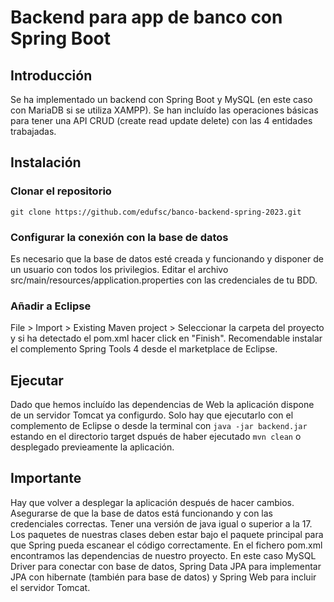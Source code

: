 # Backend para app de banco con Spring Boot
## Introducción
Se ha implementado un backend con Spring Boot y MySQL (en este caso con MariaDB si se utiliza XAMPP).
Se han incluído las operaciones básicas para tener una API CRUD (create read update delete) con las 4 entidades trabajadas.

## Instalación
### Clonar el repositorio
```git clone https://github.com/edufsc/banco-backend-spring-2023.git```
### Configurar la conexión con la base de datos
Es necesario que la base de datos esté creada y funcionando y disponer de un usuario con todos los privilegios. Editar el archivo src/main/resources/application.properties con las credenciales de tu BDD.
### Añadir a Eclipse
File > Import > Existing Maven project > Seleccionar la carpeta del proyecto y si ha detectado el pom.xml hacer click en "Finish". Recomendable instalar el complemento Spring Tools 4 desde el marketplace de Eclipse.
## Ejecutar
Dado que hemos incluído las dependencias de Web la aplicación dispone de un servidor Tomcat ya configurdo. Solo hay que ejecutarlo con el complemento de Eclipse o desde la terminal con ```java -jar backend.jar``` estando en el directorio target dspués de haber ejecutado ```mvn clean``` o desplegado previeamente la aplicación.
## Importante
Hay que volver a desplegar la aplicación después de hacer cambios. Asegurarse de que la base de datos está funcionando y con las credenciales correctas. Tener una versión de java igual o superior a la 17. Los paquetes de nuestras clases deben estar bajo el paquete principal para que Spring pueda escanear el código correctamente. En el fichero pom.xml encontramos las dependencias de nuestro proyecto. En este caso MySQL Driver para conectar con base de datos, Spring Data JPA para implementar JPA con hibernate (también para base de datos) y Spring Web para incluir el servidor Tomcat.
